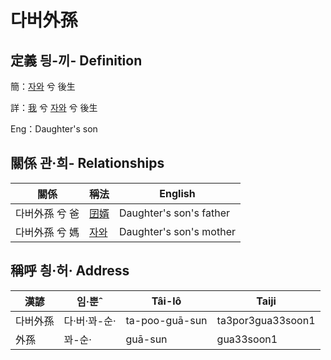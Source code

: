 # 다버外孫
## 定義 딍-끼- Definition
簡：[자와](member20.md) 兮 後生

詳：[我](member1.md) 兮 [자와](member20.md) 兮 後生

Eng：Daughter's son

## 關係 관·희- Relationships

關係 | 稱法 | English
--- | --- | --- 
다버外孫 兮 爸 | [囝婿](member68.md) | Daughter's son's father
다버外孫 兮 媽 | [자와](member20.md) | Daughter's son's mother


## 稱呼 칑·허· Address

漢諺 | 임·뿐ˆ | Tâi-lô | Taiji
--- | --- | --- | --- 
다버外孫 | 다·버·꽈-순· | ta-poo-guā-sun | ta3por3gua33soon1 
外孫 | 꽈-순· | guā-sun | gua33soon1 
